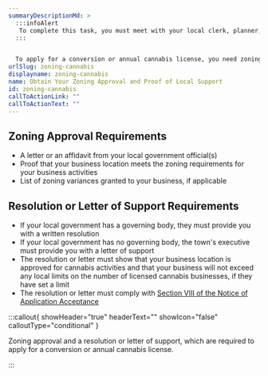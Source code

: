 ```yaml
---
summaryDescriptionMd: >
  :::infoAlert
   To complete this task, you must meet with your local clerk, planner, engineer, and zoning officer.
  :::


  To apply for a conversion or annual cannabis license, you need zoning approval and proof that your local government approves and is in support of your cannabis business. The proof can be a resolution or letter of support from your local government.
urlSlug: zoning-cannabis
displayname: zoning-cannabis
name: Obtain Your Zoning Approval and Proof of Local Support
id: zoning-cannabis
callToActionLink: ""
callToActionText: ""
---
```


## Zoning Approval Requirements

- A letter or an affidavit from your local government official(s)
- Proof that your business location meets the zoning requirements for your business activities
- List of zoning variances granted to your business, if applicable

## Resolution or Letter of Support Requirements

- If your local government has a governing body, they must provide you with a written resolution
- If your local government has no governing body, the town's executive must provide you with a letter of support
- The resolution or letter must show that your business location is approved for cannabis activities and that your business will not exceed any local limits on the number of licensed cannabis businesses, if they have set a limit
- The resolution or letter must comply with [Section VIII of the Notice of Application Acceptance](https://www.nj.gov/cannabis/documents/businesses/personal-use/Final%20Notice%20of%20Application%20Acceptance.pdf)

:::callout{ showHeader="true" headerText="" showIcon="false" calloutType="conditional" }


Zoning approval and a resolution or letter of support, which are required to apply for a conversion or annual cannabis license.


:::
